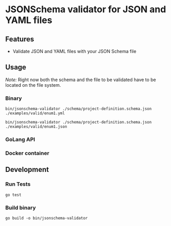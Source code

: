 # JSONSchema validator for JSON and YAML files

## Features

* Validate JSON and YAML files with your JSON Schema file

## Usage

*Note:* Right now both the schema and the file to be validated have to be located on the file system.

### Binary

```
bin/jsonschema-validator ./schema/project-definition.schema.json ./examples/valid/enum1.yml

bin/jsonschema-validator ./schema/project-definition.schema.json ./examples/valid/enum1.json
```

### GoLang API

### Docker container

## Development

### Run Tests

```shell script
go test
```

### Build binary

```shell script
go build -o bin/jsonschema-validator
```
